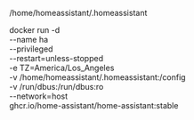 
/home/homeassistant/.homeassistant

docker run -d \
  --name ha \
  --privileged \
  --restart=unless-stopped \
  -e TZ=America/Los_Angeles \
  -v /home/homeassistant/.homeassistant:/config \
  -v /run/dbus:/run/dbus:ro \
  --network=host \
  ghcr.io/home-assistant/home-assistant:stable